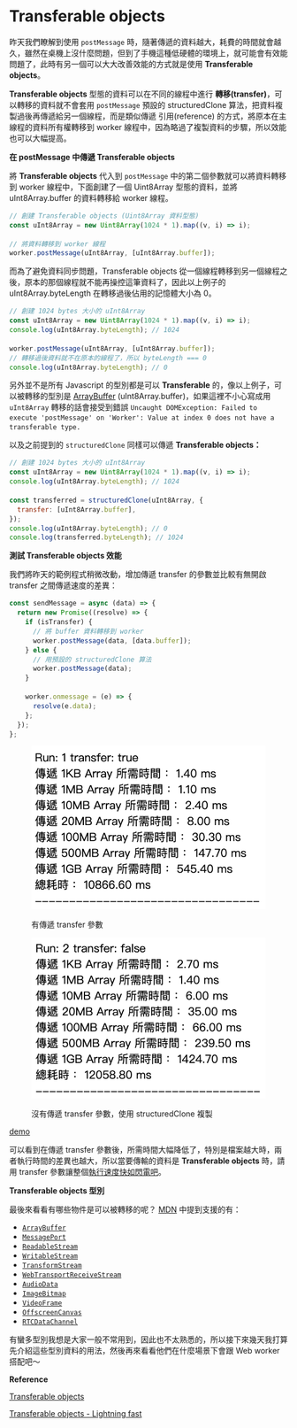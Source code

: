 # Transferable objects

昨天我們瞭解到使用 `postMessage` 時，隨著傳遞的資料越大，耗費的時間就會越久，雖然在桌機上沒什麼問題，但到了手機這種低硬體的環境上，就可能會有效能問題了，此時有另一個可以大大改善效能的方式就是使用 **Transferable objects**。

**Transferable objects** 型態的資料可以在不同的線程中進行 **轉移(transfer)**，可以轉移的資料就不會套用 `postMessage` 預設的 structuredClone 算法，把資料複製過後再傳遞給另一個線程，而是類似傳遞 引用(reference) 的方式，將原本在主線程的資料所有權轉移到 worker 線程中，因為略過了複製資料的步驟，所以效能也可以大幅提高。

**在 postMessage 中傳遞 Transferable objects**

將 **Transferable objects** 代入到 `postMessage` 中的第二個參數就可以將資料轉移到 worker 線程中，下面創建了一個 Uint8Array 型態的資料，並將 uInt8Array.buffer 的資料轉移給 worker 線程。

```javascript
// 創建 Transferable objects (Uint8Array 資料型態)
const uInt8Array = new Uint8Array(1024 * 1).map((v, i) => i);

// 將資料轉移到 worker 線程
worker.postMessage(uInt8Array, [uInt8Array.buffer]);
```

而為了避免資料同步問題，Transferable objects 從一個線程轉移到另一個線程之後，原本的那個線程就不能再操控這筆資料了，因此以上例子的 uInt8Array.byteLength 在轉移過後佔用的記憶體大小為 0。

```javascript
// 創建 1024 bytes 大小的 uInt8Array
const uInt8Array = new Uint8Array(1024 * 1).map((v, i) => i);
console.log(uInt8Array.byteLength); // 1024

worker.postMessage(uInt8Array, [uInt8Array.buffer]);
// 轉移過後資料就不在原本的線程了，所以 byteLength === 0
console.log(uInt8Array.byteLength); // 0
```

另外並不是所有 Javascript 的型別都是可以 **Transferable** 的，像以上例子，可以被轉移的型別是 [ArrayBuffer](https://developer.mozilla.org/en-US/docs/Web/JavaScript/Reference/Global\_Objects/ArrayBuffer) (uInt8Array.buffer)，如果這裡不小心寫成用 `uInt8Array` 轉移的話會接受到錯誤 `Uncaught DOMException: Failed to execute 'postMessage' on 'Worker': Value at index 0 does not have a transferable type.`



以及之前提到的 `structuredClone` 同樣可以傳遞 **Transferable objects：**

```javascript
// 創建 1024 bytes 大小的 uInt8Array
const uInt8Array = new Uint8Array(1024 * 1).map((v, i) => i);
console.log(uInt8Array.byteLength); // 1024

const transferred = structuredClone(uInt8Array, {
  transfer: [uInt8Array.buffer],
});
console.log(uInt8Array.byteLength); // 0
console.log(transferred.byteLength); // 1024
```



**測試 Transferable objects 效能**

我們將昨天的範例程式稍微改動，增加傳遞 transfer 的參數並比較有無開啟 transfer 之間傳遞速度的差異：

```javascript
const sendMessage = async (data) => {
  return new Promise((resolve) => {
    if (isTransfer) {
      // 將 buffer 資料轉移到 worker
      worker.postMessage(data, [data.buffer]);
    } else {
      // 用預設的 structuredClone 算法
      worker.postMessage(data);
    }

    worker.onmessage = (e) => {
      resolve(e.data);
    };
  });
};
```

<figure><img src=".gitbook/assets/截圖 2023-09-10 上午1.37.59.png" alt=""><figcaption><p>有傳遞 transfer 參數</p></figcaption></figure>

<figure><img src=".gitbook/assets/截圖 2023-09-10 上午1.38.20.png" alt=""><figcaption><p>沒有傳遞 transfer 參數，使用 structuredClone 複製</p></figcaption></figure>

[demo](https://codepen.io/bcjohnblue/pen/yLGMbWw)

可以看到在傳遞 transfer 參數後，所需時間大幅降低了，特別是檔案越大時，兩者執行時間的差異也越大，所以當要傳輸的資料是 **Transferable objects** 時，請用 transfer 參數讓整個[執行速度快如閃電吧](https://developer.chrome.com/blog/transferable-objects-lightning-fast/)。



**Transferable objects 型別**

最後來看看有哪些物件是可以被轉移的呢？ [MDN](https://developer.mozilla.org/en-US/docs/Web/API/Web\_Workers\_API/Transferable\_objects#supported\_objects) 中提到支援的有：

* [`ArrayBuffer`](https://developer.mozilla.org/en-US/docs/Web/JavaScript/Reference/Global\_Objects/ArrayBuffer)
* [`MessagePort`](https://developer.mozilla.org/en-US/docs/Web/API/MessagePort)
* [`ReadableStream`](https://developer.mozilla.org/en-US/docs/Web/API/ReadableStream)
* [`WritableStream`](https://developer.mozilla.org/en-US/docs/Web/API/WritableStream)
* [`TransformStream`](https://developer.mozilla.org/en-US/docs/Web/API/TransformStream)
* [`WebTransportReceiveStream`](https://developer.mozilla.org/en-US/docs/Web/API/WebTransportReceiveStream)
* [`AudioData`](https://developer.mozilla.org/en-US/docs/Web/API/AudioData)
* [`ImageBitmap`](https://developer.mozilla.org/en-US/docs/Web/API/ImageBitmap)
* [`VideoFrame`](https://developer.mozilla.org/en-US/docs/Web/API/VideoFrame)
* [`OffscreenCanvas`](https://developer.mozilla.org/en-US/docs/Web/API/OffscreenCanvas)
* [`RTCDataChannel`](https://developer.mozilla.org/en-US/docs/Web/API/RTCDataChannel)

有蠻多型別我想是大家一般不常用到，因此也不太熟悉的，所以接下來幾天我打算先介紹這些型別資料的用法，然後再來看看他們在什麼場景下會跟 Web worker 搭配吧～



**Reference**

[Transferable objects](https://developer.mozilla.org/en-US/docs/Web/API/Web\_Workers\_API/Transferable\_objects)

[Transferable objects - Lightning fast](https://developer.chrome.com/blog/transferable-objects-lightning-fast/)
